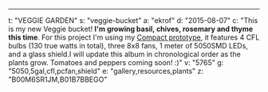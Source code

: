 ---
t: "VEGGIE GARDEN"
s: "veggie-bucket"
a: "ekrof"
d: "2015-08-07"
c: "This is my new Veggie bucket! <strong>I'm growing basil, chives, rosemary and thyme this time</strong>. For this project I'm using my <a href='/u/compact-space-bucket'>Compact prototype</a>, it features 4 CFL bulbs (130 true watts in total), three 8x8 fans, 1 meter of 5050SMD LEDs, and a glass shield.I will update this album in chronological order as the plants grow. Tomatoes and peppers coming soon! :)"
v: "5765"
g: "5050,5gal,cfl,pcfan,shield"
e: "gallery,resources,plants"
z: "B00M6SR1JM,B01B7BBEGO"
